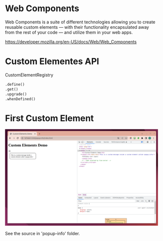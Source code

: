 # Web Components

Web Components is a suite of different technologies allowing you to create reusable custom elements — with their functionality encapsulated away from the rest of your code — and utilize them in your web apps.

https://developer.mozilla.org/en-US/docs/Web/Web_Components

# Custom Elementes API

CustomElementRegistry

```
.define()
.get()
.upgrade()
.whenDefined()
```

# First Custom Element

![](first-element.png)

See the source in 'popup-info' folder.

